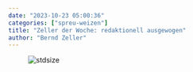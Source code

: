 ```yaml
---
date: "2023-10-23 05:00:36"
categories: ["spreu-weizen"]
title: "Zeller der Woche: redaktionell ausgewogen"
author: "Bernd Zeller"
---
```



<figure>
<img src="https://www.publicomag.com/wp-content/uploads/2023/10/redaktionell-ausgewogen-1320x934.jpg" alt=stdsize>
</figure>

